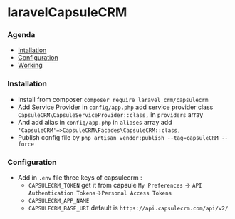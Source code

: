 # laravelCapsuleCRM
### Agenda
  * [Intallation]()
  * [Configuration]()
  * [Working]()


### Installation 
   * Install from composer ````composer require laravel_crm/capsulecrm````
   * Add Service Provider in ```config/app.php```  add service provider class ```CapsuleCRM\CapsuleServiceProvider::class,``` in ```providers``` array 
   * And add alias in ```config/app.php``` in ```aliases``` array add ```'CapsuleCRM'=>CapsuleCRM\Facades\CapsuleCRM::class,```
   * Publish config file by ```php artisan vendor:publish --tag=capsuleCRM --force```
### Configuration
   * Add in ```.env``` file three keys of capsulecrm :
        * ```CAPSULECRM_TOKEN``` get it from capsule ```My Preferences``` -> ```API Authentication Tokens```->```Personal Access Tokens```
        * ```CAPSULECRM_APP_NAME```
        * ```CAPSULECRM_BASE_URI``` default is ```https://api.capsulecrm.com/api/v2/```
